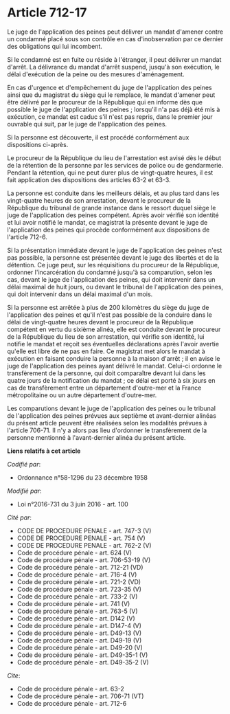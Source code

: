 # Article 712-17

Le juge de l'application des peines peut délivrer un mandat d'amener contre un condamné placé sous son contrôle en cas
d'inobservation par ce dernier des obligations qui lui incombent. 

Si le condamné est en fuite ou réside à l'étranger, il peut délivrer un mandat d'arrêt. La délivrance du mandat d'arrêt
suspend, jusqu'à son exécution, le délai d'exécution de la peine ou des mesures d'aménagement. 

En cas d'urgence et d'empêchement du juge de l'application des peines ainsi que du magistrat du siège qui le remplace, le
mandat d'amener peut être délivré par le procureur de la République qui en informe dès que possible le juge de l'application
des peines ; lorsqu'il n'a pas déjà été mis à exécution, ce mandat est caduc s'il n'est pas repris, dans le premier jour
ouvrable qui suit, par le juge de l'application des peines. 

Si la personne est découverte, il est procédé conformément aux dispositions ci-après. 

Le procureur de la République du lieu de l'arrestation est avisé dès le début de la rétention de la personne par les services
de police ou de gendarmerie. Pendant la rétention, qui ne peut durer plus de vingt-quatre heures, il est fait application des
dispositions des articles 63-2 et 63-3. 

La personne est conduite dans les meilleurs délais, et au plus tard dans les vingt-quatre heures de son arrestation, devant
le procureur de la République du tribunal de grande instance dans le ressort duquel siège le juge de l'application des peines
compétent. Après avoir vérifié son identité et lui avoir notifié le mandat, ce magistrat la présente devant le juge de
l'application des peines qui procède conformément aux dispositions de l'article 712-6. 

Si la présentation immédiate devant le juge de l'application des peines n'est pas possible, la personne est présentée devant
le juge des libertés et de la détention. Ce juge peut, sur les réquisitions du procureur de la République, ordonner
l'incarcération du condamné jusqu'à sa comparution, selon les cas, devant le juge de l'application des peines, qui doit
intervenir dans un délai maximal de huit jours, ou devant le tribunal de l'application des peines, qui doit intervenir dans
un délai maximal d'un mois. 

Si la personne est arrêtée à plus de 200 kilomètres du siège du juge de l'application des peines et qu'il n'est pas possible
de la conduire dans le délai de vingt-quatre heures devant le procureur de la République compétent en vertu du sixième
alinéa, elle est conduite devant le procureur de la République du lieu de son arrestation, qui vérifie son identité, lui
notifie le mandat et reçoit ses éventuelles déclarations après l'avoir avertie qu'elle est libre de ne pas en faire. Ce
magistrat met alors le mandat à exécution en faisant conduire la personne à la maison d'arrêt ; il en avise le juge de
l'application des peines ayant délivré le mandat. Celui-ci ordonne le transfèrement de la personne, qui doit comparaître
devant lui dans les quatre jours de la notification du mandat ; ce délai est porté à six jours en cas de transfèrement entre
un département d'outre-mer et la France métropolitaine ou un autre département d'outre-mer. 

Les comparutions devant le juge de l'application des peines ou le tribunal de l'application des peines prévues aux septième
et avant-dernier alinéas du présent article peuvent être réalisées selon les modalités prévues à l'article 706-71. Il n'y a
alors pas lieu d'ordonner le transfèrement de la personne mentionné à l'avant-dernier alinéa du présent article.

**Liens relatifs à cet article**

_Codifié par_:

  - Ordonnance n°58-1296 du 23 décembre 1958

_Modifié par_:

  - Loi n°2016-731 du 3 juin 2016 - art. 100

_Cité par_:

  - CODE DE PROCEDURE PENALE - art. 747-3 (V)
  - CODE DE PROCEDURE PENALE - art. 754 (V)
  - CODE DE PROCEDURE PENALE - art. 762-2 (V)
  - Code de procédure pénale - art. 624 (V)
  - Code de procédure pénale - art. 706-53-19 (V)
  - Code de procédure pénale - art. 712-21 (VD)
  - Code de procédure pénale - art. 716-4 (V)
  - Code de procédure pénale - art. 721-2 (VD)
  - Code de procédure pénale - art. 723-35 (V)
  - Code de procédure pénale - art. 733-2 (V)
  - Code de procédure pénale - art. 741 (V)
  - Code de procédure pénale - art. 763-5 (V)
  - Code de procédure pénale - art. D142 (V)
  - Code de procédure pénale - art. D147-4 (V)
  - Code de procédure pénale - art. D49-13 (V)
  - Code de procédure pénale - art. D49-19 (V)
  - Code de procédure pénale - art. D49-20 (V)
  - Code de procédure pénale - art. D49-35-1 (V)
  - Code de procédure pénale - art. D49-35-2 (V)

_Cite_:

  - Code de procédure pénale - art. 63-2
  - Code de procédure pénale - art. 706-71 (VT)
  - Code de procédure pénale - art. 712-6
